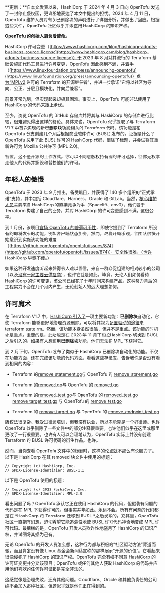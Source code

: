 **更新：**自本文发表以来，HashiCorp 于 2024 年 4 月 3 日向 OpenTofu 发送了一封停止侵权函，更详细地表达了本文中提出的担忧。2024 年 4 月 11 日，OpenTofu 维护人员对有关已删除块的声明进行了详细分析，并做出了回应。根据这些文件，OpenTofu 社区似乎并未盗用 HashiCorp 的知识产权。

**OpenTofu 的创始人肩负着使命。**

HashiCorp 许可变更（[https://www.hashicorp.com/blog/hashicorp-adopts-business-source-license](https://www.hashicorp.com/blog/hashicorp-adopts-business-source-license)）于 2023 年 8 月对其流行的 Terraform 基础设施即代码工具进行许可变更，OpenTofu 因此感到不满，并着手（[https://www.linuxfoundation.org/press/announcing-opentofu](https://www.linuxfoundation.org/press/announcing-opentofu)）成为“MPLv2 许可的 Terraform 的开源继任者”，并进一步承诺“它将以社区为导向、公正、分层且模块化，并向后兼容”。

前景非常光明，但实现起来却极其困难。事实上，OpenTofu 可能非法使用了 HashiCorp 的代码来跟上步伐。

至少，浏览 OpenTofu 的 GitHub 存储库并将其与 HashiCorp 的存储库进行比较，很难避免得出这样的结论。具体来说，OpenTofu 似乎提取了与 Terraform V1.7 中首次实现的新**已删除块**功能相关的 Terraform 代码，该功能是在 OpenTofu 分支创建几个月后根据商业软件许可 (BUSL) 发布的。证据是什么？OpenTofu 采用了此 BUSL 许可的 HashiCorp 代码，删除了标题，并尝试将其重新许可为 Mozilla 公共许可 (MPL 2.0)。

各位，这不是开源的工作方式。你可以不同意版权持有者的许可选择，但你无权拿走他人的代码并撕毁和替换他们的许可。

## 年轻人的傲慢

OpenTofu 于 2023 年 9 月推出，备受瞩目，并获得了 140 多个组织的“正式承诺”支持，其中包括 Cloudflare、Harness、Oracle 和 GitLab。当然，[核心维护人员](https://github.com/opentofu/opentofu/blob/main/MAINTAINERS)主要来自 HashiCorp 的直接竞争对手（Spacelift、env0），他们基于 Terraform 构建了自己的业务，并对 HashiCorp 的许可变更感到不满。这很公平。

到 1 月份，该项目[宣扬 OpenTofu 的普遍可用性](https://www.linuxfoundation.org/press/opentofu-announces-general-availability)，即使它提到了 Terraform 所没有的即将发布的功能，例如客户端状态加密。然而，尽管开局乐观，但团队很快开始意识到实施该功能的难度（[https://github.com/opentofu/opentofu/issues/874](https://github.com/opentofu/opentofu/issues/874)）。安全性很难。（也许 HashiCorp 毕竟不傻。）

如果这种开发速度听起来好得令人难以置信，来自一群仓促组建的相对较小的公司（以及[没有一家主要云供应商](https://www.infoworld.com/article/3705094/follow-the-cloud-money.html)），也许它就是如此。毕竟，无论人们如何看待 HashiCorp 的许可变更，该公司已经花了十年时间来构建产品。这种努力背后的工程实力不会在几个月内产生，无论创始人的远大理想如何。

## 许可魔术

在 Terraform V1.7 中，[HashiCorp 引入了](https://github.com/hashicorp/terraform/blob/v1.7/CHANGELOG.md)一项主要新功能：**已删除块**自动化，它使 Terraform 能够更好地管理资源删除。可以将其视为[配置驱动的途径](https://developer.hashicorp.com/terraform/language/resources/syntax#removing-resources)来terraform state rm。然而，该功能本身虽然很酷，但并不是重点。该功能的时机才是重点。重要的是，此功能是在 2023 年 11 月下旬*在*HashiCorp 切换到 BUSL 之后引入的。如果有人想使用**已删除块**功能，他们无法在 MPL 下获得它。

到 2 月下旬，OpenTofu 发布了类似于 HashiCorp 已删除块自动化的功能。不仅在功能方面，还在完成该功能的代码方面。看看这些存储库，告诉我你是否没有看到相同的内容：

- Terraform 的[remove_statement.go](https://github.com/hashicorp/terraform/blob/main/internal/refactoring/remove_statement.go)与 OpenTofu 的 [remove_statement.go](https://github.com/opentofu/opentofu/blob/main/internal/refactoring/remove_statement.go)
- Terraform 的[removed.go](https://github.com/hashicorp/terraform/blob/main/internal/configs/removed.go)与 OpenTofu 的 [removed.go](https://github.com/opentofu/opentofu/blob/main/internal/configs/removed.go)
- Terraform 的[removed_test.go](https://github.com/hashicorp/terraform/blob/main/internal/configs/removed_test.go)与 OpenTofu 的 [removed_test.go](https://github.com/opentofu/opentofu/blob/main/internal/configs/removed_test.go)
[remove_target_test.go](https://github.com/hashicorp/terraform/blob/main/internal/addrs/remove_target_test.go) 与 OpenTofu 的 [remove_test.go](https://github.com/opentofu/opentofu/blob/main/internal/configs/removed_test.go)

- Terraform 的 [remove_target.go](https://github.com/hashicorp/terraform/blob/main/internal/addrs/remove_target.go) 与 OpenTofu 的 [remove_endpoint_test.go](https://github.com/opentofu/opentofu/blob/main/internal/addrs/remove_endpoint_test.go)

版权法很复杂。我受过律师培训，但我没有执业，所以不能算是一个好律师。也许 OpenTofu 似乎删除了一些文件中的部分注释很重要。也许他们似乎在这里或那里更改了一行很重要。也许有人可以合理地认为，OpenTofu 实际上并没有创建 Terraform 的 BUSL 许可代码的衍生作品。也许。

然而，当你查看 OpenTofu 文件中的标题时，这样的论点就不那么有说服力了。以下是 HashiCorp 在其 removed 块文件中使用的标题：

```
// Copyright (c) HashiCorp, Inc.
// SPDX-License-Identifier: BUSL-1.1
```

以下是 OpenTofu 使用的标题：

```
// Copyright (c) 2023 HashiCorp, Inc.
// SPDX-License-Identifier: MPL-2.0
```

看出问题了吗？OpenTofu 承认它正在使用 HashiCorp 的代码，但假装有问题的代码是在 MPL 下获得许可的。但事实并非如此。永远不会。所有有问题的代码都是在 *HashiCorp 将 Terraform 迁移到 BUSL *之后发布的。充其量，OpenTofu 社区一直抱有幻想，迫切希望它能追溯性地使 BUSL 许可代码神奇地变成 MPL 许可代码。最糟糕的是，OpenTofu 开发人员欺诈性地盗用了 HashiCorp 的知识产权，并试图将其据为己有。

无论 OpenTofu 的开发人员怎么想，这种行为都与积极的“社区驱动方法”背道而驰，而且肯定没有像 Linux 基金会新闻稿宣称的那样展示“开源的价值”。它看起来很像侵犯了 HashiCorp 的知识产权。OpenTofu 完全有权不同意 HashiCorp 的许可证变更并分叉该项目；OpenTofu 或任何其他人获取 HashiCorp 的代码并应用他们喜欢的任何许可证都是完全非法的。

这感觉像是治理失败，还有其他问题。Cloudflare、Oracle 和其他负责任的公司绝不会加入那种社区，但这似乎就是他们正在得到的。